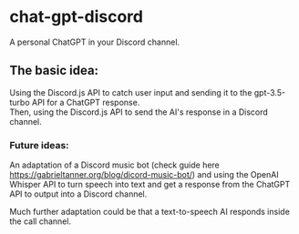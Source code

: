 # chat-gpt-discord  
A personal ChatGPT in your Discord channel.

## The basic idea:

Using the Discord.js API to catch user input and sending it to the gpt-3.5-turbo API for a ChatGPT response.  
Then, using the Discord.js API to send the AI's response in a Discord channel.

### Future ideas:
An adaptation of a Discord music bot (check guide here https://gabrieltanner.org/blog/dicord-music-bot/) and using the OpenAI Whisper API to turn speech into text and get a response from the ChatGPT API to output into a Discord channel.

Much further adaptation could be that a text-to-speech AI responds inside the call channel.
